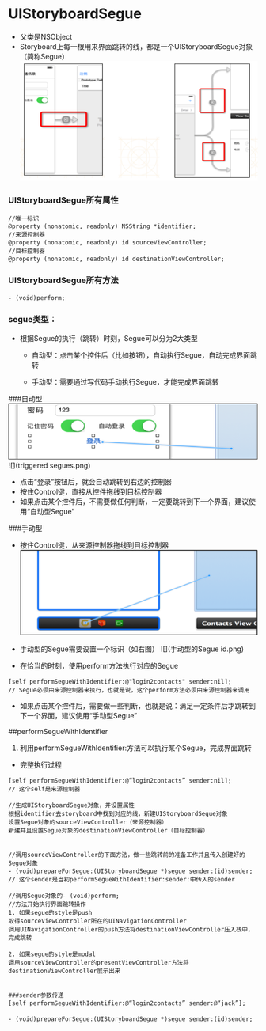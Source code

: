 # UIStoryboardSegue
- 父类是NSObject
- Storyboard上每一根用来界面跳转的线，都是一个UIStoryboardSegue对象（简称Segue）
![](Snip20160312_2.png)

### UIStoryboardSegue所有属性
```objc
//唯一标识
@property (nonatomic, readonly) NSString *identifier;
//来源控制器
@property (nonatomic, readonly) id sourceViewController;
//目标控制器
@property (nonatomic, readonly) id destinationViewController;
```

### UIStoryboardSegue所有方法
```objc
- (void)perform;
```


### segue类型：
- 根据Segue的执行（跳转）时刻，Segue可以分为2大类型
    - 自动型：点击某个控件后（比如按钮），自动执行Segue，自动完成界面跳转

    - 手动型：需要通过写代码手动执行Segue，才能完成界面跳转


###自动型
![](自动型segue.png)
![](triggered segues.png)
- 点击“登录”按钮后，就会自动跳转到右边的控制器
- 按住Control键，直接从控件拖线到目标控制器
- 如果点击某个控件后，不需要做任何判断，一定要跳转到下一个界面，建议使用“自动型Segue”

###手动型
- 按住Control键，从来源控制器拖线到目标控制器
![](手动型的Segue.png)

- 手动型的Segue需要设置一个标识（如右图）
![](手动型的Segue id.png)

- 在恰当的时刻，使用perform方法执行对应的Segue
```objc
[self performSegueWithIdentifier:@"login2contacts" sender:nil];
// Segue必须由来源控制器来执行，也就是说，这个perform方法必须由来源控制器来调用
```
- 如果点击某个控件后，需要做一些判断，也就是说：满足一定条件后才跳转到下一个界面，建议使用“手动型Segue”

##performSegueWithIdentifier
1. 利用performSegueWithIdentifier:方法可以执行某个Segue，完成界面跳转

- 完整执行过程

```objc
[self performSegueWithIdentifier:@“login2contacts” sender:nil];
// 这个self是来源控制器

//生成UIStoryboardSegue对象，并设置属性
根据identifier去storyboard中找到对应的线，新建UIStoryboardSegue对象
设置Segue对象的sourceViewController（来源控制器）
新建并且设置Segue对象的destinationViewController（目标控制器）


//调用sourceViewController的下面方法，做一些跳转前的准备工作并且传入创建好的Segue对象
- (void)prepareForSegue:(UIStoryboardSegue *)segue sender:(id)sender;
// 这个sender是当初performSegueWithIdentifier:sender:中传入的sender

//调用Segue对象的- (void)perform;
//方法开始执行界面跳转操作
1. 如果segue的style是push
取得sourceViewController所在的UINavigationController
调用UINavigationController的push方法将destinationViewController压入栈中，完成跳转

2. 如果segue的style是modal
调用sourceViewController的presentViewController方法将destinationViewController展示出来


###sender参数传递
[self performSegueWithIdentifier:@“login2contacts” sender:@“jack”];

- (void)prepareForSegue:(UIStoryboardSegue *)segue sender:(id)sender;
```
